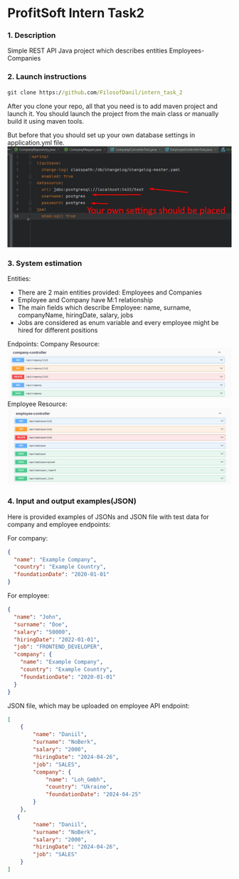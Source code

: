 <h1>ProfitSoft Intern Task2</h1>
<h3>1. Description</h3>
<p> Simple REST API Java project which describes entities Employees-Companies</p>
<h3>2. Launch instructions</h3>

```cmd
git clone https://github.com/FilosofDanil/intern_task_2
```

After you clone your repo, all that you need is to add maven project and launch it.
You should launch the project from the main class or manually build it using maven tools.

But before that you should set up your own database settings in application.yml file.
![](img/in1.jpg)

<h3>3. System estimation</h3>

Entities:

- There are 2 main entities provided: Employees and Companies
- Employee and Company have M:1 relationship
- The main fields which describe Employee: name, surname, companyName, hiringDate, salary, jobs
- Jobs are considered as enum variable and every employee might be hired for different positions

Endpoints:
Company Resource:
![](img/it2.jpg)
Employee Resource:
![](img/it3.jpg)
<h3>4. Input and output examples(JSON)</h3>
Here  is provided examples of JSONs and JSON file with test data for company and employee endpoints:

For company:
```json
{
  "name": "Example Company",
  "country": "Example Country",
  "foundationDate": "2020-01-01"
}

```
For employee:
```json
{
  "name": "John",
  "surname": "Doe",
  "salary": "50000",
  "hiringDate": "2022-01-01",
  "job": "FRONTEND_DEVELOPER",
  "company": {
    "name": "Example Company",
    "country": "Example Country",
    "foundationDate": "2020-01-01"
  }
}

```
JSON file, which may be uploaded on employee API endpoint:
```json
[
    {
        "name": "Daniil",
        "surname": "NoBerk",
        "salary": "2000",
        "hiringDate": "2024-04-26",
        "job": "SALES",
        "company": {
            "name": "Loh_Gmbh",
            "country": "Ukraine",
            "foundationDate": "2024-04-25"
        }
    },
   {
        "name": "Daniil",
        "surname": "NoBerk",
        "salary": "2000",
        "hiringDate": "2024-04-26",
        "job": "SALES"
    }
]
```
